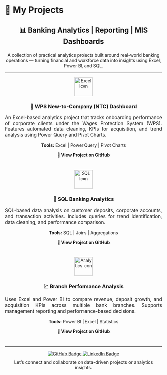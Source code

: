 # 💼 My Projects

<div align="center">
  <h3 style="font-size:1.4rem;">📊 Banking Analytics | Reporting | MIS Dashboards</h3>
  <p style="max-width:750px;">
    A collection of practical analytics projects built around real-world banking operations — turning financial and workforce data into insights using Excel, Power BI, and SQL.
  </p>
</div>

---

<!-- WPS NTC Project -->
<div align="center" style="margin-bottom:40px;">

<a href="https://github.com/humairatalhakhan/New-to-Company-NTC-Acquisition" target="_blank">
  <img src="https://img.icons8.com/color/96/microsoft-excel-2019--v1.png" width="60" alt="Excel Icon">
</a>

<h3>🏦 WPS New-to-Company (NTC) Dashboard</h3>
<p style="text-align:justify; max-width:700px; font-size:0.95rem;">
An Excel-based analytics project that tracks onboarding performance of corporate clients under the Wages Protection System (WPS). Features automated data cleaning, KPIs for acquisition, and trend analysis using Power Query and Pivot Charts.
</p>
<p><b>Tools:</b> Excel | Power Query | Pivot Charts</p>

<p>
  <a href="https://github.com/humairatalhakhan/New-to-Company-NTC-Acquisition" target="_blank" style="text-decoration:none; font-weight:bold;">
    🔗 View Project on GitHub
  </a>
</p>

</div>

<!-- SQL Banking Analytics -->
<div align="center" style="margin-bottom:40px;">

<a href="https://github.com/humairatalhakhan/SQL-Banking-Analytics-Project" target="_blank">
  <img src="https://img.icons8.com/color/96/sql.png" width="60" alt="SQL Icon">
</a>

<h3>💾 SQL Banking Analytics</h3>
<p style="text-align:justify; max-width:700px; font-size:0.95rem;">
SQL-based data analysis on customer deposits, corporate accounts, and transaction activities. Includes queries for trend identification, data cleaning, and performance comparison.
</p>
<p><b>Tools:</b> SQL | Joins | Aggregations</p>

<p>
  <a href="https://github.com/humairatalhakhan/SQL-Banking-Analytics-Project" target="_blank" style="text-decoration:none; font-weight:bold;">
    🔗 View Project on GitHub
  </a>
</p>

</div>

<!-- Branch Performance -->
<div align="center" style="margin-bottom:40px;">

<a href="https://github.com/humairatalhakhan/Bank-Branch-Performance-Analysis" target="_blank">
  <img src="https://img.icons8.com/color/96/line-chart.png" width="60" alt="Analytics Icon">
</a>

<h3>💹 Branch Performance Analysis</h3>
<p style="text-align:justify; max-width:700px; font-size:0.95rem;">
Uses Excel and Power BI to compare revenue, deposit growth, and acquisition KPIs across multiple bank branches. Supports management reporting and performance-based decisions.
</p>
<p><b>Tools:</b> Power BI | Excel | Statistics</p>

<p>
  <a href="https://github.com/humairatalhakhan/Branch-Performance-Analysis" target="_blank" style="text-decoration:none; font-weight:bold;">
    🔗 View Project on GitHub
  </a>
</p>

</div>

---

<div align="center">
  <a href="https://humairatalhakhan.github.io/" target="_blank">
    <img src="https://img.shields.io/badge/GitHub-000?style=for-the-badge&logo=github&logoColor=white" alt="GitHub Badge"/>
  </a>
  <a href="https://www.linkedin.com/in/humairatalha/" target="_blank">
    <img src="https://img.shields.io/badge/LinkedIn-0077B5?style=for-the-badge&logo=linkedin&logoColor=white" alt="LinkedIn Badge"/>
  </a>

  <p style="font-size:0.9rem; margin-top:10px;">
    Let’s connect and collaborate on data-driven projects or analytics insights.
  </p>
</div>
